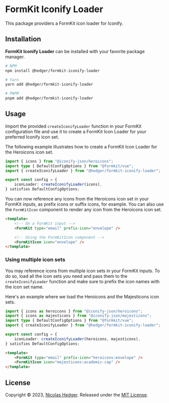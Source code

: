 # FormKit Iconify Loader

This package providers a FormKit icon loader for Iconify.

## Installation

**FormKit Iconify Loader** can be installed with your favorite package manager.

```bash
# NPM
npm install @hedger/formkit-iconify-loader

# Yarn
yarn add @hedger/formkit-iconify-loader

# PNPM
pnpm add @hedger/formkit-iconify-loader
```

## Usage

Import the provided `createIconifyLoader` function in your FormKit configuration
file and use it to create a FormKit Icon Loader for your preferred Iconify icon
set.

The following example illustrates how to create a FormKit Icon Loader for the
Heroicons icon set.

```ts
import { icons } from "@iconify-json/heroicons";
import type { DefaultConfigOptions } from "@formkit/vue";
import { createIconifyLoader } from "@hedger/formkit-iconify-loader";

export const config = {
	iconLoader: createIconifyLoader(icons),
} satisfies DefaultConfigOptions;
```

You can now reference any icons from the Heroicons icon set in your FormKit
inputs, as prefix icons or suffix icons, for example. You can also use the
`FormKitIcon` component to render any icon from the Heroicons icon set.

```html
<template>
	<!-- On a FormKit input -->
	<FormKit type="email" prefix-icon="envelope" />

	<!-- Using the FormKitIcon component -->
	<FormKitIcon icon="envelope" />
</template>
```

### Using multiple icon sets

You may reference icons from multiple icon sets in your FormKit inputs. To do so, load all the icon sets you need and pass them to the `createIconifyLoader` function and make
sure to prefix the icon names with the icon set name.

Here's an example where we load the Heroicons and the Majesticons icon sets.

```ts
import { icons as heroicons } from "@iconify-json/heroicons";
import { icons as majesticons } from "@iconify-json/majesticons";
import type { DefaultConfigOptions } from "@formkit/vue";
import { createIconifyLoader } from "@hedger/formkit-iconify-loader";

export const config = {
	iconLoader: createIconifyLoader(heroicons, majesticons),
} satisfies DefaultConfigOptions;
```

```html
<template>
	<FormKit type="email" prefix-icon="heroicons:envelope" />
	<FormKitIcon icon="majesticons:academic-cap" />
</template>
```

## License

Copyright © 2023, [Nicolas Hedger](https://github.com/nhedger). Released under the [MIT License](LICENSE.md).
